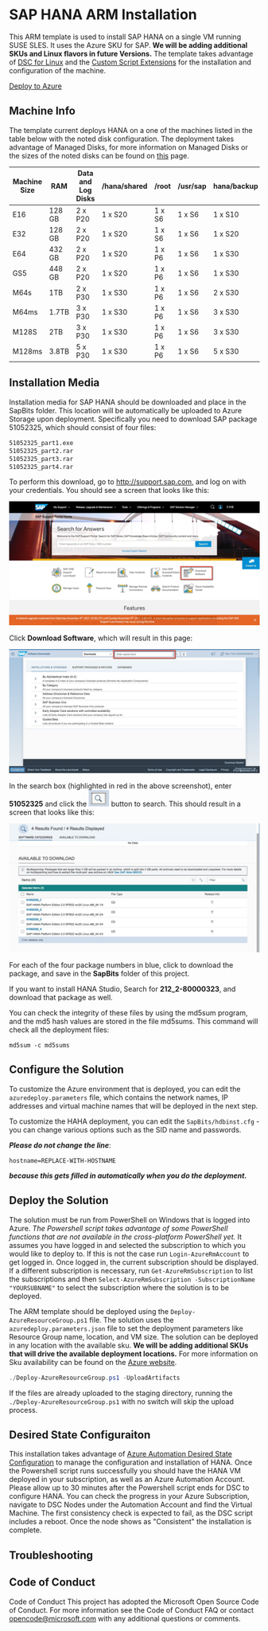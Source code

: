 # SAP HANA ARM Installation
This ARM template is used to install SAP HANA on a single VM running SUSE SLES. It uses the Azure SKU for SAP. **We will be adding additional SKUs and Linux flavors in future Versions.** The template takes advantage of [DSC for Linux](https://github.com/Azure/azure-linux-extensions/tree/master/DSC) and the [Custom Script Extensions](https://github.com/Azure/azure-linux-extensions/tree/master/CustomScript) for the installation and configuration of the machine.

[Deploy to Azure](https://portal.azure.com/#create/Microsoft.Template/uri/https%3A%2F%2Fstagea66a6dd3ca954d68bdd.blob.core.windows.net%2Fazuresaphana22rgt-stageartifacts%2Fazuredeploy.json)


## Machine Info
The template current deploys HANA on a one of the machines listed in the table below with the noted disk configuration.  The deployment takes advantage of Managed Disks, for more information on Managed Disks or the sizes of the noted disks can be found on [this](https://docs.microsoft.com/en-us/azure/storage/storage-managed-disks-overview#pricing-and-billing) page.

Machine Size | RAM | Data and Log Disks | /hana/shared | /root | /usr/sap | hana/backup
------------ | --- | ------------------ | ------------ | ----- | -------- | -----------
E16 | 128 GB | 2 x P20 | 1 x S20 | 1 x S6 | 1 x S6 | 1 x S10
E32 | 128 GB | 2 x P20 | 1 x S20 | 1 x S6 | 1 x S6 | 1 x S20
E64 | 432 GB | 2 x P20 | 1 x S20 | 1 x P6 | 1 x S6 | 1 x S30
GS5 | 448 GB | 2 x P20 | 1 x S20 | 1 x P6 | 1 x S6 | 1 x S30
M64s | 1TB | 2 x P30 | 1 x S30 | 1 x P6 | 1 x S6 | 2 x S30
M64ms | 1.7TB | 3 x P30 | 1 x S30 | 1 x P6 | 1 x S6 | 3 x S30
M128S | 2TB | 3 x P30 | 1 x S30 | 1 x P6 | 1 x S6 | 3 x S30
M128ms | 3.8TB | 5 x P30 | 1 x S30 | 1 x P6 | 1 x S6 | 5 x S30

## Installation Media
Installation media for SAP HANA should be downloaded and place in the SapBits folder. This location will be automatically be uploaded to Azure Storage upon deployment.  Specifically you need to download SAP package 51052325, which should consist of four files:
```
51052325_part1.exe
51052325_part2.rar
51052325_part3.rar
51052325_part4.rar
```

To perform this download, go to http://support.sap.com, and log on with your credentials.  You should see a screen that looks like this:

![image](./media/2017-10-27_15-41-01.jpg)


Click **Download Software**, which will result in this page:

![image](./media/2017-10-27_16-54-18.jpg)

In the search box (highlighted in red in the above screenshot), enter **51052325** and click the ![image](./media/2017-10-27_16-57-19.jpg) button to search.
This should result in a screen that looks like this:

![image](./media/2017-10-27_16-58-37.jpg)

For each of the four package numbers in blue, click to download the package, and save in the **SapBits** folder of this project.

If you want to install HANA Studio, Search for **212_2-80000323**, and download that package as well. 

You can check the integrity of these files by using the md5sum program, and the md5 hash values are stored in the file md5sums.  This command will check all the deployment files:
```
md5sum -c md5sums
```

## Configure the Solution
To customize the Azure environment that is deployed, you can edit the `azuredeploy.parameters` file, which contains the network names, IP addresses and virtual machine names that will be deployed in the next step.

To customize the HAHA deployment, you can edit the `SapBits/hdbinst.cfg` - you can change various options such as the SID name and passwords.  

***Please do not change the line***:
```
hostname=REPLACE-WITH-HOSTNAME
```
***because this gets filled in automatically when you do the deployment.***

## Deploy the Solution
The solution must be run from PowerShell on Windows that is logged into Azure. *The Powershell script takes advantage of some PowerShell functions that are not available in the cross-platform PowerShell yet.* It assumes you have logged in and selected the subscription to which you would like to deploy to. If this is not the case run `Login-AzureRmAccount` to get logged in. Once logged in, the current subscription should be displayed. If a different subscription is necessary, run `Get-AzureRmSubscription` to list the subscriptions and then `Select-AzureRmSubscription -SubscriptionName "YOURSUBNAME"` to select the subscription where the solution is to be deployed.

The ARM template should be deployed using the `Deploy-AzureResourceGroup.ps1` file. The solution uses the `azuredeploy.parameters.json` file to set the deployment parameters like Resource Group name, location, and VM size. The solution can be deployed in any location with the available sku. **We will be adding additional SKUs that will drive the available deployment locations.** For more information on Sku availability can be found on the [Azure website](https://azure.microsoft.com/en-us/pricing/details/cloud-services/).

```powershell
./Deploy-AzureResourceGroup.ps1 -UploadArtifacts
```

If the files are already uploaded to the staging directory, running the `./Deploy-AzureResourceGroup.ps1` with no switch will skip the upload process.

## Desired State Configuraiton
This installation takes advantage of [Azure Automation Desired State Configuration](https://azure.microsoft.com/en-us/blog/what-why-how-azure-automation-desired-state-configuration/) to manage the configuration and installation of HANA. Once the Powershell script runs successfully you should have the HANA VM deployed in your subscription, as well as an Azure Automation Account. Please allow up to 30 minutes after the Powershell script ends for DSC to configure HANA. You can check the progress in your Azure Subscription, navigate to DSC Nodes under the Automation Account and find the Virtual Machine. The first consistency check is expected to fail, as the DSC script includes a reboot. Once the node shows as "Consistent" the installation is complete.

## Troubleshooting

## Code of Conduct
Code of Conduct
This project has adopted the Microsoft Open Source Code of Conduct. For more information see the Code of Conduct FAQ or contact [opencode@microsoft.com](mailto:opencode@microsoft.com) with any additional questions or comments.